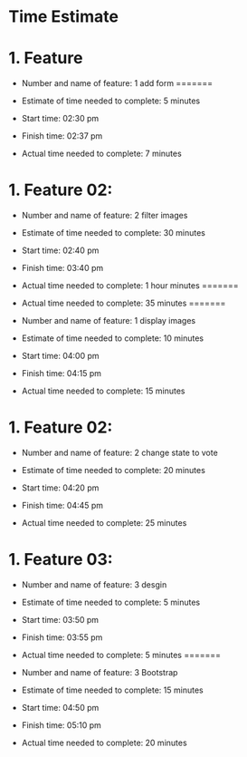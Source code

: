 # Time Estimate

# 1. Feature 
- Number and name of feature:  1 add form
=======
- Estimate of time needed to complete: 5 minutes

- Start time: 02:30 pm  

- Finish time: 02:37 pm

- Actual time needed to complete: 7 minutes


# 1. Feature 02:
- Number and name of feature:  2 filter images

- Estimate of time needed to complete: 30 minutes

- Start time: 02:40 pm  

- Finish time: 03:40 pm


- Actual time needed to complete: 1 hour minutes
=======
- Actual time needed to complete: 35 minutes
=======
- Number and name of feature:  1 display images

- Estimate of time needed to complete: 10 minutes

- Start time: 04:00 pm  

- Finish time: 04:15 pm

- Actual time needed to complete: 15 minutes


# 1. Feature 02:
- Number and name of feature:  2 change state to vote

- Estimate of time needed to complete: 20 minutes

- Start time: 04:20 pm  

- Finish time: 04:45 pm

- Actual time needed to complete: 25 minutes



# 1. Feature 03:
- Number and name of feature:  3 desgin

- Estimate of time needed to complete: 5 minutes

- Start time: 03:50 pm  

- Finish time: 03:55 pm

- Actual time needed to complete: 5 minutes
=======
- Number and name of feature:  3 Bootstrap

- Estimate of time needed to complete: 15 minutes

- Start time: 04:50 pm  

- Finish time: 05:10 pm

- Actual time needed to complete: 20 minutes
